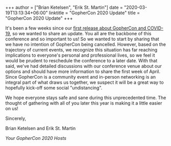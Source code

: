 +++
author = ["Brian Ketelsen", "Erik St. Martin"]
date = "2020-03-19T13:13:34+06:00"
linktitle = "GopherCon 2020 Update"
title = "GopherCon 2020 Update"
+++

It's been a few weeks since our [first release about GopherCon and COVID-19](/gophercon-2020-update), so we wanted to share an update. You all are the backbone of this conference and so important to us! So we wanted to start by sharing that we have no intention of GopherCon being cancelled. However, based on the trajectory of current events, we recognize this situation has far reaching implications to everyone's personal and professional lives, so we feel it would be prudent to reschedule the conference to a later date. With that said, we've had detailed discussions with our conference venue about our options and should have more information to share the first week of April. Since GopherCon is a community event and in-person networking is an integral part of what draws us together, we suspect it will be a great way to hopefully kick-off some social "undistancing".

We hope everyone stays safe and sane during this unprecedented time. The thought of gathering with all of you later this year is making it a little easier on us!

Sincerely,

Brian Ketelsen and Erik St. Martin

_Your GopherCon 2020 Hosts_

